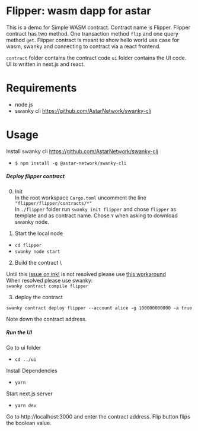 # Flipper: wasm dapp for astar

This is a demo for Simple WASM contract. Contract name is Flipper. Flipper contract has two method. One transaction method `flip` and one query method `get`. Flipper contract is meant to show hello world use case for wasm, swanky and connecting to contract via a react frontend.

`contract` folder contains the contract code `ui` folder contains the UI code. UI is written in next.js and react.

# Requirements

- node.js
- swanky cli https://github.com/AstarNetwork/swanky-cli

# Usage

Install swanky cli https://github.com/AstarNetwork/swanky-cli
- `$ npm install -g @astar-network/swanky-cli`

##### Deploy flipper contract
0. Init \
In the root workspace `Cargo.toml` uncomment the line `"flipper/flipper/contracts/*"` \
In `./flipper` folder run `swanky init flipper` and chose `flipper` as template and as contract name. Chose `Y` when asking to download swanky node.

1. Start the local node

- `cd flipper`
- `swanky node start`

2. Build the contract \

Until this [issue on ink!](https://github.com/paritytech/ink/pull/1439) is not resolved please use [this workaround](https://substrate.stackexchange.com/questions/4785/errore0158-when-testing-default-contract-from-flipper/4847#4847) \
When resolved please use swanky: \
`swanky contract compile flipper`

3. deploy the contract

`swanky contract deploy flipper --account alice -g 100000000000 -a true`

Note down the contract address.

##### Run the UI
Go to ui folder

- `cd ../ui`

Install Dependencies

- `yarn`

Start next.js server

- `yarn dev`

Go to http://localhost:3000 and enter the contract address. Flip button flips the boolean value.